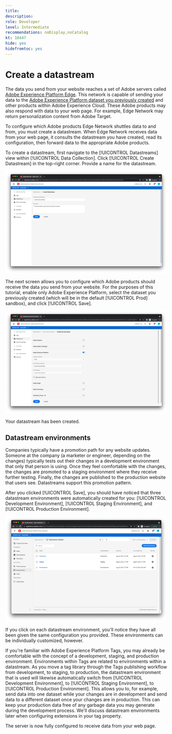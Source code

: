 ```yaml
---
title: 
description: 
role: Developer
level: Intermediate
recommendations: noDisplay,noCatalog
kt: 10447
hide: yes
hidefromtoc: yes
---
```

# Create a datastream

The data you send from your website reaches a set of Adobe servers called [Adobe Experience Platform Edge](https://business.adobe.com/products/experience-platform/experience-platform-edge-network.html). This network is capable of sending your data to the [Adobe Experience Platform dataset you previously created](create-a-schema.md) and other products within Adobe Experience Cloud. These Adobe products may also respond with data to your web page. For example, Edge Network may return personalization content from Adobe Target.

To configure which Adobe products Edge Network shuttles data to and from, you must create a datastream. When Edge Network receives data from your web page, it consults the datastream you have created, read its configuration, then forward data to the appropriate Adobe products.

To create a datastream, first navigate to the [!UICONTROL Datastreams] view within [!UICONTROL Data Collection]. Click [!UICONTROL Create Datastream] in the top-right corner. Provide a name for the datastream.

![Datastream name and description](../../../assets/implementation-strategy/datastream-name-description.png)

The next screen allows you to configure which Adobe products should receive the data you send from your website. For the purposes of this tutorial, enable only Adobe Experience Platform, select the dataset you previously created (which will be in the default [!UICONTROL Prod] sandbox), and click [!UICONTROL Save].

![Datastream product configuration](../../../assets/implementation-strategy/datastream-product-configuration.png)

Your datastream has been created.

## Datastream environments

Companies typically have a promotion path for any website updates. Someone at the company (a marketer or engineer, depending on the changes) typically tests out their changes in a development environment that only that person is using. Once they feel comfortable with the changes, the changes are promoted to a staging environment where they receive further testing. Finally, the changes are published to the production website that users see. Datastreams support this promotion pattern.

After you clicked [!UICONTROL Save], you should have noticed that three datastream environments were automatically created for you: [!UICONTROL Development Environment], [!UICONTROL Staging Environment], and [!UICONTROL Production Environment].

![Datastream environments](../../../assets/implementation-strategy/datastream-environments.png)

If you click on each datastream environment, you'll notice they have all been given the same configuration you provided. These environments can be individually customized, however.

If you're familiar with Adobe Experience Platform Tags, you may already be comfortable with the concept of a development, staging, and production environment. Environments within Tags are related to environments within a datastream. As you move a tag library through the Tags publishing workflow from development, to staging, to production, the datastream environment that is used will likewise automatically switch from [!UICONTROL Development Environment], to [!UICONTROL Staging Environment], to [!UICONTROL Production Environment]. This allows you to, for example, send data into one dataset while your changes are in development and send data to a different dataset once your changes are in production. This can keep your production data free of any garbage data you may generate during the development process. We'll discuss datastream environments later when configuring extensions in your tag property. 

The server is now fully configured to receive data from your web page.
